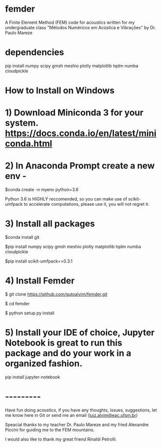 # femder
A Finite Element Method (FEM) code for acoustics written for my undergraduate class "Métodos Numéricos em Acústica e Vibrações" by Dr. Paulo Mareze

# dependencies

pip install numpy scipy gmsh meshio plotly matplotlib tqdm numba cloudpickle

# How to Install on Windows

# 1) Download Miniconda 3 for your system. https://docs.conda.io/en/latest/miniconda.html

# 2) In Anaconda Prompt create a new env -

$conda create -n myenv python=3.6

Python 3.6 is HIGHLY reccomended, so you can make use of scikit-umfpack to accelerate computations, please use it, you will not regret it.

# 3) Install all packages

$conda install git

$pip install numpy scipy gmsh meshio plotly matplotlib tqdm numba cloudpickle

$pip install scikit-umfpack==0.3.1

# 4) Install Femder

$ git clone https://github.com/gutoalvim/femder.git

$ cd femder

$ python setup.py install

# 5) Install your IDE of choice, Jupyter Notebook is great to run this package and do your work in a organized fashion.

pip install jupyter-notebook

# ---------
Have fun doing acoustics, if you have any thoughts, issues, suggestions, let me know here in Git or send me an email (luiz.alvim@eac.ufsm.br)

Speacial thanks to my teacher Dr. Paulo Mareze and my fried Alexandre Piccini for guiding me to the FEM mountains.

I would also like to thank my great friend Rinaldi Petrolli.

